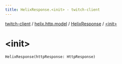 ```yaml
---
title: HelixResponse.<init> - twitch-client
---
```


[twitch-client](../../index.html) / [helix.http.model](../index.html) / [HelixResponse](index.html) / [&lt;init&gt;](./-init-.html)

# &lt;init&gt;

`HelixResponse(httpResponse: HttpResponse)`